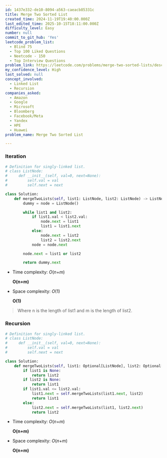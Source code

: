 ```yaml
---
id: 1437e332-de10-8094-a563-caeacb85331c
title: Merge Two Sorted List
created_time: 2024-11-19T19:40:00.000Z
last_edited_time: 2025-10-15T18:11:00.000Z
difficulty_level: Easy
number: null
commit_to_git_hub: 'Yes'
leetcode_problem_list:
  - Blind 75
  - Top 100 Liked Questions
  - Neetcode - 150
  - Top Interview Questions
problem_link: https://leetcode.com/problems/merge-two-sorted-lists/description/
my_confidence_level: High
last_solved: null
concept_involved:
  - Linked List
  - Recursion
companies_asked:
  - Amazon
  - Google
  - Microsoft
  - Bloomberg
  - Facebook/Meta
  - Yandex
  - HPE
  - Huawei
problem_name: Merge Two Sorted List

---
```


### Iteration

```python
# Definition for singly-linked list.
# class ListNode:
#     def __init__(self, val=0, next=None):
#         self.val = val
#         self.next = next

class Solution:
    def mergeTwoLists(self, list1: ListNode, list2: ListNode) -> ListNode:
        dummy = node = ListNode()

        while list1 and list2:
            if list1.val < list2.val:
                node.next = list1
                list1 = list1.next
            else:
                node.next = list2
                list2 = list2.next
            node = node.next

        node.next = list1 or list2

        return dummy.next
```

*   Time complexity: *O*(*n*+*m*)

    **O(n+m)**

*   Space complexity: *O*(1)

    **O(1)**

> Where n is the length of list1 and m is the length of list2.

### Recursion

```python
# Definition for singly-linked list.
# class ListNode:
#     def __init__(self, val=0, next=None):
#         self.val = val
#         self.next = next

class Solution:
    def mergeTwoLists(self, list1: Optional[ListNode], list2: Optional[ListNode]) -> Optional[ListNode]:
        if list1 is None:
            return list2
        if list2 is None:
            return list1
        if list1.val <= list2.val:
            list1.next = self.mergeTwoLists(list1.next, list2)
            return list1
        else:
            list2.next = self.mergeTwoLists(list1, list2.next)
            return list2
```

*   Time complexity: *O*(*n*+*m*)

    **O(n+m)**

*   Space complexity: *O*(*n*+*m*)

    **O(n+m)**
